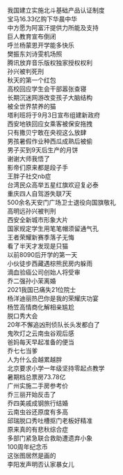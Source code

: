 我国建立实施北斗基础产品认证制度  
宝马16.33亿购下华晨中华  
中方愿为阿富汗提供力所能及支持  
巨人教育宣布倒闭  
呼兰杨蒙恩开学能多快乐  
樊振东刘诗雯机场照  
腾讯放弃音乐版权独家授权权利  
孙兴被判死刑  
秋天的第一个红包  
高校回应学生会干部嚣张查寝  
长期沉迷网游改变孩子大脑结构  
被全世界禁养的猫  
塔利班将于9月3日宣布组建新政府  
西安地铁回应女乘客被保安拖拽  
只有撒贝宁敢在央视这么放肆  
男孩暑假作业种西瓜成熟后被偷  
男子买到9天后生产的月饼  
谢谢大师我悟了  
影帝们原来都是段子手  
王胖子社交nb症  
台湾民众高举五星红旗欢迎复必泰  
重庆四人自驾游失联7天  
500余名天安门广场卫士退役向国旗敬礼  
高明远孙兴被判刑  
西安全新城市形象大片  
国家规定学生用笔笔帽须留通气孔  
王者荣耀新赛季落子无悔  
看了半天才发现是只猫  
以前8090后开学的第一天  
小伙徒步西藏遇棕熊民房内躲雨  
滴血验癌公司创始人将受审  
乔二强孙小茉离婚  
2021我国已痛失21位院士  
杨洋迪丽热巴你是我的荣耀庆功宴  
杨笠高情商化解相亲尴尬  
脱口秀大会  
20年不懈追凶刑侦队长头发都白了  
鬼吹灯之云南虫谷观后感  
爸妈每天早起准备的便当  
乔七七当爹  
人为什么会越累越胖  
北京要求小学一年级坚持零起点教学  
暑期档总票房73.78亿  
广州实施二手房参考价  
乔三丽开始反击了  
乔四美戚成钢旅行结婚  
云南虫谷还原度有多高  
邱瑞脱口秀吐槽抠门老板好精准  
原来真的有悲秋综合症  
多部门紧急联合救助遭遗弃小象  
100周年纪念币  
这张图居然是画的  
李阳发声明否认家暴女儿  
